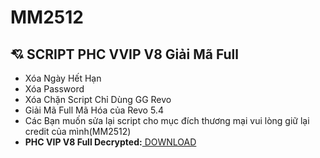 
# MM2512
## :cupid: SCRIPT PHC VVIP V8 Giải Mã Full
- Xóa Ngày Hết Hạn
- Xóa Password
- Xóa Chặn Script Chỉ Dùng GG Revo
- Giải Mã Full Mã Hóa của Revo 5.4
- Các Bạn muốn sửa lại script cho mục đích thương mại vui lòng giữ lại credit của mình(MM2512)
- **PHC VIP V8 Full Decrypted:**[ DOWNLOAD ](https://share4you.pro/mrbS6wem) 
